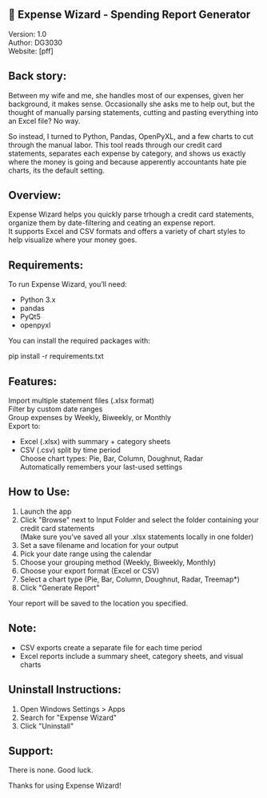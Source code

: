 🧙 Expense Wizard - Spending Report Generator
---------------------------------------------

Version: 1.0  
Author: DG3030  
Website: [pff]

Back story:
---------

Between my wife and me, she handles most of our expenses, given her background, it makes sense. Occasionally she asks me to help out, but the thought of manually parsing statements, cutting and pasting everything into an Excel file? No way.  

So instead, I turned to Python, Pandas, OpenPyXL, and a few charts to cut through the manual labor. This tool reads through our credit card statements, separates each expense by category, and shows us exactly where the money is going and because apperently accountants hate pie charts, its the default setting.


Overview:
---------
Expense Wizard helps you quickly parse trhough a credit card statements, organize them by date-filtering and ceating an expense report.  
It supports Excel and CSV formats and offers a variety of chart styles to help visualize where your money goes.

Requirements:
---------
To run Expense Wizard, you’ll need:

- Python 3.x
- pandas
- PyQt5
- openpyxl

You can install the required packages with:

pip install -r requirements.txt

Features:
---------
 Import multiple statement files (.xlsx format)  
 Filter by custom date ranges  
 Group expenses by Weekly, Biweekly, or Monthly  
 Export to:
   - Excel (.xlsx) with summary + category sheets
   - CSV (.csv) split by time period  
 Choose chart types: Pie, Bar, Column, Doughnut, Radar  
 Automatically remembers your last-used settings  

How to Use:
-----------
1. Launch the app  
2. Click "Browse" next to Input Folder and select the folder containing your credit card statements  
   (Make sure you’ve saved all your .xlsx statements locally in one folder)  
3. Set a save filename and location for your output  
4. Pick your date range using the calendar  
5. Choose your grouping method (Weekly, Biweekly, Monthly)  
6. Choose your export format (Excel or CSV)  
7. Select a chart type (Pie, Bar, Column, Doughnut, Radar, Treemap*)  
8. Click "Generate Report"  

Your report will be saved to the location you specified.

Note:
-----
- CSV exports create a separate file for each time period  
- Excel reports include a summary sheet, category sheets, and visual charts  
  

Uninstall Instructions:
-----------------------
1. Open Windows Settings > Apps  
2. Search for "Expense Wizard"  
3. Click "Uninstall"  

Support:
--------
There is none. Good luck. 

Thanks for using Expense Wizard!

